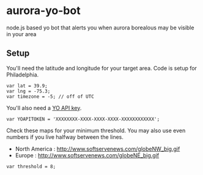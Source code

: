 # aurora-yo-bot
node.js based yo bot that alerts you when aurora borealous may be visible in your area

## Setup

You'll need the latitude and longitude for your target area. Code is setup for Philadelphia.
```
var lat = 39.9;
var lng = -75.3;
var timezone = -5; // off of UTC
```

You'll also need a [YO API key](https://dev.justyo.co/).
```
var YOAPITOKEN = 'XXXXXXXX-XXXX-XXXX-XXXX-XXXXXXXXXXXX';
```

Check these maps for your minimum threshold. You may also use even numbers if you live halfway between the lines.
- North America : http://www.softservenews.com/globeNW_big.gif
- Europe        : http://www.softservenews.com/globeNE_big.gif
```
var threshold = 8;
```
